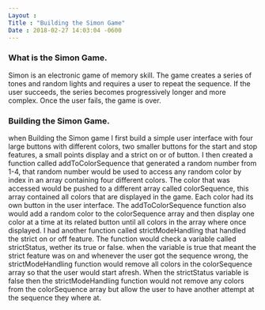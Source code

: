 ```yaml
---
Layout :
Title : "Building the Simon Game"
Date : 2018-02-27 14:03:04 -0600
--- 
```


### What is the Simon Game.
Simon is an electronic game of memory skill.
The game creates a series of tones and random lights and requires a user to repeat the sequence.
If the user succeeds, the series becomes progressively longer and more complex. Once the user fails, the game is over.

### Building the Simon Game.
when Building the Simon game I first build a simple user interface with four large buttons with different colors, two smaller buttons for the start and stop features, a small points display and a strict on or of button.
I then created a function called addToColorSequence that generated a random number from 1-4, that random number would be used to access any random color  by index in an array containing four different colors. The color that was accessed would be pushed to a different array called colorSequence, this array contained all colors that are displayed in the game.
Each color had its own button in the user interface.
The addToColorSequence function also would add a random color to the colorSequence array and then display one color at a time at its related button until all colors in the array where once displayed.
I had another function called strictModeHandling that handled the strict on or off feature.
The function would check a variable called strictStatus, wether its true or false. when the variable is true that meant the strict feature was on and whenever the user got the sequence wrong, the strictModeHandling function would remove all colors in the colorSequence array so that the user would start afresh. When the strictStatus variable is false then the strictModeHandling function would not remove any colors from the colorSequence array but allow the user to have another attempt at the sequence they where at.